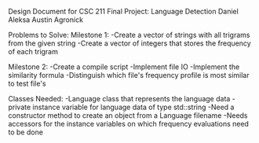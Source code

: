 Design Document for CSC 211 Final Project: Language Detection
Daniel Aleksa
Austin Agronick

Problems to Solve:
  Milestone 1:
    -Create a vector of strings with all trigrams from the given string
    -Create a vector of integers that stores the frequency of each trigram

  Milestone 2:
    -Create a compile script
    -Implement file IO
    -Implement the similarity formula
    -Distinguish which file's frequency profile is most similar to test file's

Classes Needed:
    -Language class that represents the language data
        -private instance variable for language data of type std::string
        -Need a constructor method to create an object from a Language filename
        -Needs accessors for the instance variables on which frequency evaluations need to be done 
